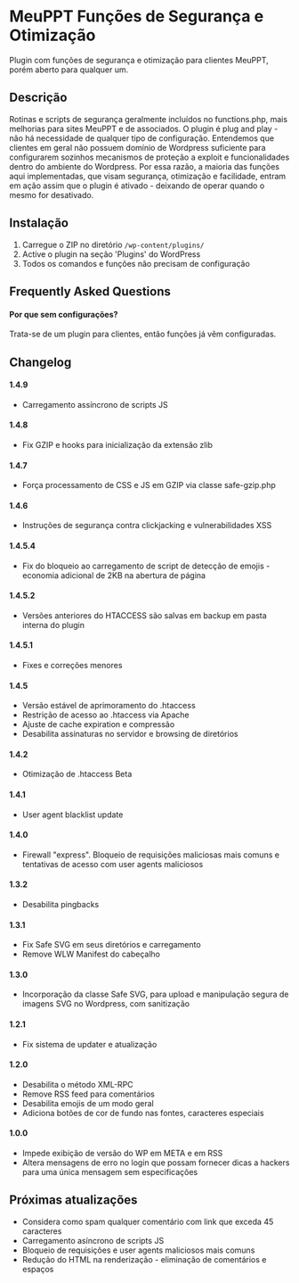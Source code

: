 # MeuPPT Funções de Segurança e Otimização

Plugin com funções de segurança e otimização para clientes MeuPPT, porém aberto para qualquer um.
 
## Descrição
 
Rotinas e scripts de segurança geralmente incluídos no functions.php, mais melhorias para sites MeuPPT e de associados. O plugin é plug and play - não há necessidade de qualquer tipo de configuração. Entendemos que clientes em geral não possuem domínio de Wordpress suficiente para configurarem sozinhos mecanismos de proteção a exploit e funcionalidades dentro do ambiente do Wordpress. Por essa razão, a maioria das funções aqui implementadas, que visam segurança, otimização e facilidade, entram em ação assim que o plugin é ativado - deixando de operar quando o mesmo for desativado.
 
## Instalação
 
1. Carregue o ZIP no diretório `/wp-content/plugins/`
2. Active o plugin na seção 'Plugins' do WordPress
3. Todos os comandos e funções não precisam de configuração
 
## Frequently Asked Questions
 
#### Por que sem configurações?
 
Trata-se de um plugin para clientes, então funções já vêm configuradas.
 
## Changelog 

#### 1.4.9
* Carregamento assíncrono de scripts JS

#### 1.4.8
* Fix GZIP e hooks para inicialização da extensão zlib

#### 1.4.7
* Força processamento de CSS e JS em GZIP via classe safe-gzip.php

#### 1.4.6
* Instruções de segurança contra clickjacking e vulnerabilidades XSS

#### 1.4.5.4
* Fix do bloqueio ao carregamento de script de detecção de emojis - economia adicional de 2KB na abertura de página

#### 1.4.5.2
* Versões anteriores do HTACCESS são salvas em backup em pasta interna do plugin

#### 1.4.5.1
* Fixes e correções menores

#### 1.4.5
* Versão estável de aprimoramento do .htaccess
* Restrição de acesso ao .htaccess via Apache
* Ajuste de cache expiration e compressão
* Desabilita assinaturas no servidor e browsing de diretórios

#### 1.4.2
* Otimização de .htaccess Beta

#### 1.4.1
* User agent blacklist update

#### 1.4.0
* Firewall "express". Bloqueio de requisições maliciosas mais comuns e tentativas de acesso com user agents maliciosos

#### 1.3.2
* Desabilita pingbacks

#### 1.3.1
* Fix Safe SVG em seus diretórios e carregamento
* Remove WLW Manifest do cabeçalho

#### 1.3.0
* Incorporação da classe Safe SVG, para upload e manipulação segura de imagens SVG no Wordpress, com sanitização

#### 1.2.1
* Fix sistema de updater e atualização

#### 1.2.0
* Desabilita o método XML-RPC
* Remove RSS feed para comentários
* Desabilita emojis de um modo geral
* Adiciona botões de cor de fundo nas fontes, caracteres especiais
 
#### 1.0.0
* Impede exibição de versão do WP em META e em RSS
* Altera mensagens de erro no login que possam fornecer dicas a hackers para uma única mensagem sem especificações

## Próximas atualizações

* Considera como spam qualquer comentário com link que exceda 45 caracteres
* Carregamento asíncrono de scripts JS
* Bloqueio de requisições e user agents maliciosos mais comuns
* Redução do HTML na renderização - eliminação de comentários e espaços

